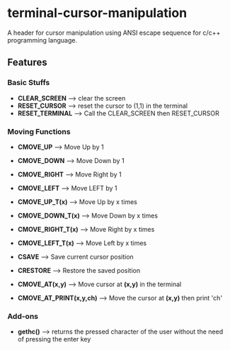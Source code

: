 # terminal-cursor-manipulation
A header for cursor manipulation using ANSI escape sequence for c/c++ programming language.

## Features

### Basic Stuffs
- **CLEAR_SCREEN**            --> clear the screen
- **RESET_CURSOR**            --> reset the cursor to (1,1) in the terminal
- **RESET_TERMINAL**          --> Call the CLEAR_SCREEN then RESET_CURSOR

### Moving Functions
- **CMOVE_UP**                --> Move Up by 1
- **CMOVE_DOWN**              --> Move Down by 1
- **CMOVE_RIGHT**             --> Move Right by 1
- **CMOVE_LEFT**              --> Move LEFT by 1
- **CMOVE_UP_T(x)**	          --> Move Up by x times
- **CMOVE_DOWN_T(x)**         --> Move Down by x times
- **CMOVE_RIGHT_T(x)**        --> Move Right by x times
- **CMOVE_LEFT_T(x)**         --> Move Left by x times

- **CSAVE** 	                --> Save current cursor position
- **CRESTORE**                --> Restore the saved position
- **CMOVE_AT(x,y)** 		      --> Move cursor at **(x,y)** in the terminal
- **CMOVE_AT_PRINT(x,y,ch)**  --> Move the cursor at **(x,y)** then print 'ch'

### Add-ons
- **gethc()** --> returns the pressed character of the user without the need of pressing the enter key
